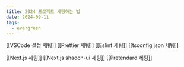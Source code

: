 ```yaml
---
title: 2024 프로젝트 세팅하는 법
date: 2024-09-11
tags:
  - evergreen
---
```


[[VSCode 설정 세팅]]
[[Prettier 세팅]]
[[Eslint 세팅]]
[[tsconfig.json 세팅]]

[[Next.js 세팅]]
[[Next.js shadcn-ui 세팅]]
[[Pretendard 세팅]]
